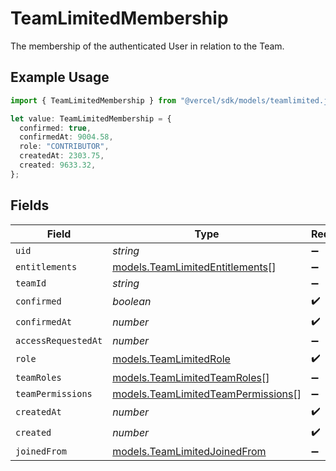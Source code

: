 # TeamLimitedMembership

The membership of the authenticated User in relation to the Team.

## Example Usage

```typescript
import { TeamLimitedMembership } from "@vercel/sdk/models/teamlimited.js";

let value: TeamLimitedMembership = {
  confirmed: true,
  confirmedAt: 9004.58,
  role: "CONTRIBUTOR",
  createdAt: 2303.75,
  created: 9633.32,
};
```

## Fields

| Field                                                                          | Type                                                                           | Required                                                                       | Description                                                                    |
| ------------------------------------------------------------------------------ | ------------------------------------------------------------------------------ | ------------------------------------------------------------------------------ | ------------------------------------------------------------------------------ |
| `uid`                                                                          | *string*                                                                       | :heavy_minus_sign:                                                             | N/A                                                                            |
| `entitlements`                                                                 | [models.TeamLimitedEntitlements](../models/teamlimitedentitlements.md)[]       | :heavy_minus_sign:                                                             | N/A                                                                            |
| `teamId`                                                                       | *string*                                                                       | :heavy_minus_sign:                                                             | N/A                                                                            |
| `confirmed`                                                                    | *boolean*                                                                      | :heavy_check_mark:                                                             | N/A                                                                            |
| `confirmedAt`                                                                  | *number*                                                                       | :heavy_check_mark:                                                             | N/A                                                                            |
| `accessRequestedAt`                                                            | *number*                                                                       | :heavy_minus_sign:                                                             | N/A                                                                            |
| `role`                                                                         | [models.TeamLimitedRole](../models/teamlimitedrole.md)                         | :heavy_check_mark:                                                             | N/A                                                                            |
| `teamRoles`                                                                    | [models.TeamLimitedTeamRoles](../models/teamlimitedteamroles.md)[]             | :heavy_minus_sign:                                                             | N/A                                                                            |
| `teamPermissions`                                                              | [models.TeamLimitedTeamPermissions](../models/teamlimitedteampermissions.md)[] | :heavy_minus_sign:                                                             | N/A                                                                            |
| `createdAt`                                                                    | *number*                                                                       | :heavy_check_mark:                                                             | N/A                                                                            |
| `created`                                                                      | *number*                                                                       | :heavy_check_mark:                                                             | N/A                                                                            |
| `joinedFrom`                                                                   | [models.TeamLimitedJoinedFrom](../models/teamlimitedjoinedfrom.md)             | :heavy_minus_sign:                                                             | N/A                                                                            |